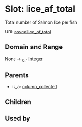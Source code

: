 
# Slot: lice_af_total


Total number of Salmon lice per fish

URI: [saved:lice_af_total](https://marine.gov.scot/metadata/saved/schema/lice_af_total)


## Domain and Range

None &#8594;  <sub>0..1</sub> [Integer](types/Integer.md)

## Parents

 *  is_a: [column_collected](column_collected.md)

## Children


## Used by

